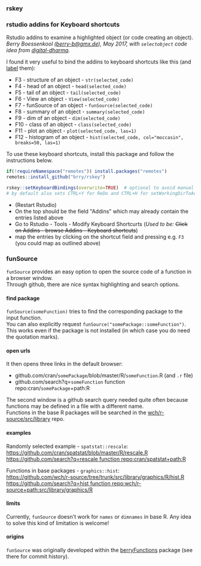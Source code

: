 ### rskey

### rstudio addins for Keyboard shortcuts

Rstudio addins to examine a highlighted object (or code creating an object).  
*Berry Boessenkool (<berry-b@gmx.de>), May 2017, with `selectobject` code idea from
[digital-dharma](https://github.com/digital-dharma/RStudioAddIns).*

I found it very useful to bind the addins to keyboard shortcuts like this (and
[label](https://github.com/brry/rstudioberry/raw/master/inst/keyboardRlabels.ods)
them):

* F3 - structure of an object - `str(selected_code)`
* F4 - head of an object - `head(selected_code)`
* F5 - tail of an object - `tail(selected_code)`
* F6 - View an object - `View(selected_code)`
* F7 - funSource of an object - `funSource(selected_code)`
* F8 - summary of an object - `summary(selected_code)`
* F9 - dim of an object - `dim(selected_code)`
* F10 - class of an object - `class(selected_code)`
* F11 - plot an object - `plot(selected_code, las=1)`
* F12 - histogram of an object - `hist(selected_code, col="moccasin", breaks=50, las=1)`

To use these keyboard shortcuts, install this package and follow the instructions below.

```R
if(!requireNamespace("remotes")) install.packages("remotes")
remotes::install_github("brry/rskey")

rskey::setKeyboardBindings(overwrite=TRUE)  # optional to avoid manual setting
# by default also sets CTRL+Y for ReDo and CTRL+H for setWorkingDirToActiveDoc
```

* (Restart Rstudio)
* On the top should be the field "Addins" which may already contain the entries listed above
* Go to Rstudio - Tools - Modify Keyboard Shortcurts (*Used to be:* ~~Click on Addins - browse Addins - Keyboard shortcuts~~)
* map the entries by clicking on the shortcut field and pressing e.g. `F3` (you could map as outlined above)


### funSource
`funSource` provides an easy option to open the source code of a function in a browser window.  
Through github, there are nice syntax highlighting and search options.

#### find package
`funSource(someFunction)` tries to find the corresponding package to the input function.  
You can also explicitly request `funSource("somePackage::someFunction")`.  
This works even if the package is not installed (in which case you do need the quotation marks).

#### open urls
It then opens three links in the default browser:  

* github.com/cran/`somePackage`/blob/master/R/`someFunction`.R (and `.r` file)
* github.com/search?q=`someFunction` function repo:cran/`somePackage`+path:R

The second window is a github search query needed quite often 
because functions may be defined in a file with a different name.  
Functions in the base R packages will be searched in the 
[wch/r-source/src/library](https://github.com/wch/r-source/tree/trunk/src/library) repo.  

#### examples
Randomly selected example - `spatstat::rescale`:  
<https://github.com/cran/spatstat/blob/master/R/rescale.R>  
[https://github.com/search?q=rescale function repo:cran/spatstat+path:R](https://github.com/search?q=rescale%20function%20repo:cran/spatstat+path:R)

Functions in base packages - `graphics::hist`:  
<https://github.com/wch/r-source/tree/trunk/src/library/graphics/R/hist.R>  
[https://github.com/search?q=hist function repo:wch/r-source+path:src/library/graphics/R](https://github.com/search?q=hist%20function%20repo:wch/r-source+path:src/library/graphics/R)

#### limits
Currently, `funSource` doesn't work for `names` or `dimnames` in base R.
Any idea to solve this kind of limitation is welcome!

#### origins
`funSource` was originally developed within the
[berryFunctions](https://github.com/brry/berryFunctions/blob/master/R/funSource.R) 
package (see there for commit history).


